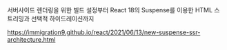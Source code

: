 서버사이드 렌더링을 위한 빌드 설정부터 React 18의 Suspense를 이용한 HTML 스트리밍과 선택적 하이드레이션까지

https://immigration9.github.io/react/2021/06/13/new-suspense-ssr-architecture.html
